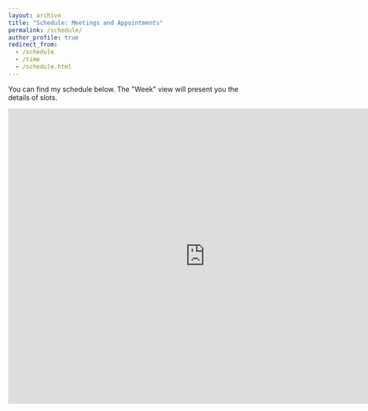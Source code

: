 ```yaml
---
layout: archive
title: "Schedule: Meetings and Appointments"
permalink: /schedule/
author_profile: true
redirect_from:
  - /schedule
  - /time
  - /schedule.html
---
```


You can find my schedule below. The "Week" view will present you the details of slots.

<iframe src="https://calendar.google.com/calendar/embed?height=600&amp;wkst=1&amp;bgcolor=%23ffffff&amp;ctz=America%2FChicago&amp;mode=WEEK&amp;showPrint=1&amp;title=Xiangchen&#39;s%20Academic%20Calendar&amp;src=anBsaWkwYnJhZ2hzZ2I5MjVsYjZqYmI3NWNAZ3JvdXAuY2FsZW5kYXIuZ29vZ2xlLmNvbQ&amp;color=%230e61b9" style="border-width:0" width="800" height="600" frameborder="0" scrolling="no"></iframe>
